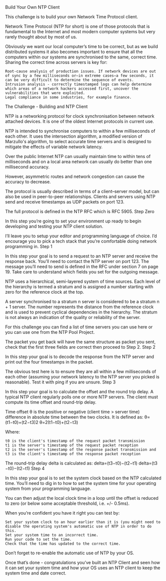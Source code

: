 Build Your Own NTP Client

This challenge is to build your own Network Time Protocol client.

Network Time Protocol (NTP for short) is one of those protocols that is fundamental to the Internet and most modern computer systems but very rarely thought about by most of us.

Obviously we want our local computer’s time to be correct, but as we build distributed systems it also becomes important to ensure that all the computers within our systems are synchronised to the same, correct time. Sharing the correct time across servers is key for:

    Root-cause analysis of production issues. If network devices are out of sync by a few milliseconds or—in extreme cases—a few seconds, it can be very difficult to determine the sequence of events.
    Intrusion analysis - correctly timestamped logs can help determine which areas of a network hackers accessed first, uncover the vulnerabilities that were exploited.
    Legal compliance in some industries, for example finance.

The Challenge - Building and NTP Client

NTP is a networking protocol for clock synchronisation between network attached devices. It is one of the oldest Internet protocols in current use.

NTP is intended to synchronise computers to within a few milliseconds of each other. It uses the intersection algorithm, a modified version of Marzullo's algorithm, to select accurate time servers and is designed to mitigate the effects of variable network latency.

Over the public Internet NTP can usually maintain time to within tens of milliseconds and on a local area network can usually do better than one millisecond accuracy.

However, asymmetric routes and network congestion can cause the accuracy to decrease.

The protocol is usually described in terms of a client–server model, but can also be used in peer-to-peer relationships. Clients and servers using NTP send and receive timestamps as UDP packets on port 123. 

The full protocol is defined in the NTP RFC which is RFC 5905.
Step Zero

In this step you’re going to set your environment up ready to begin developing and testing your NTP client solution.

I’ll leave you to setup your editor and programming language of choice. I’d encourage you to pick a tech stack that you’re comfortable doing network programming in.
Step 1

In this step your goal is to send a request to an NTP server and receive the response back. You’ll need to contact the NTP server on port 123. The message you’ll need to send is defined in the RFC under section 7 on page 19. Take care to understand which fields you set for the outgoing message.

NTP uses a hierarchical, semi-layered system of time sources. Each level of the hierarchy is termed a stratum and is assigned a number starting with zero for the reference clock at the top.

A server synchronised to a stratum n server is considered to be a stratum n + 1 server. The number represents the distance from the reference clock and is used to prevent cyclical dependencies in the hierarchy. The stratum is not always an indication of the quality or reliability of the server.

For this challenge you can find a list of time servers you can use here or you can use one from the NTP Pool Project.

The packet you get back will have the same structure as packet you sent, check that the first three fields are correct then proceed to Step 2.
Step 2

In this step your goal is to decode the response from the NTP server and print out the four timestamps in the packet.

The obvious test here is to ensure they are all within a few milliseconds of each other (assuming your network latency to the NTP server you picked is reasonable). Test it with ping if you are unsure.
Step 3

In this step your goal is to calculate the offset and the round trip delay. A typical NTP client regularly polls one or more NTP servers. The client must compute its time offset and round-trip delay.

Time offset θ is the positive or negative (client time > server time) difference in absolute time between the two clocks. It is defined as:
θ=(t1−t0)+(t2−t3)2
θ=2(t1​−t0​)+(t2​−t3​)​

Where:

    t0 is the client's timestamp of the request packet transmission
    t1 is the server's timestamp of the request packet reception
    t2 is the server's timestamp of the response packet transmission and
    t3 is the client's timestamp of the response packet reception

The round-trip delay delta is calculated as:
delta=(t3−t0)−(t2−t1)
delta=(t3​−t0​)−(t2​−t1​)
Step 4

In this step your goal is to set the system clock based on the NTP calculated time. You’ll need to dig in to how to set the system time for your operating system from your programming language.

You can then adjust the local clock time in a loop until the offset is reduced to zero (or below some acceptable threshold, i.e. +/- 0.5ms).

When you’re confident you have it right you can test by:

    Set your system clock to an hour earlier than it is (you might need to disable the operating system's automatic use of NTP in order to do this.
    Set your system time to an incorrect time.
    Run your code to set the time.
    Check that the time has updated to the correct time.

Don’t forget to re-enable the automatic use of NTP by your OS.

Once that’s done - congratulations you’ve built an NTP Client and seen how it can set your system time and how your OS uses an NTP client to keep the system time and date correct.
